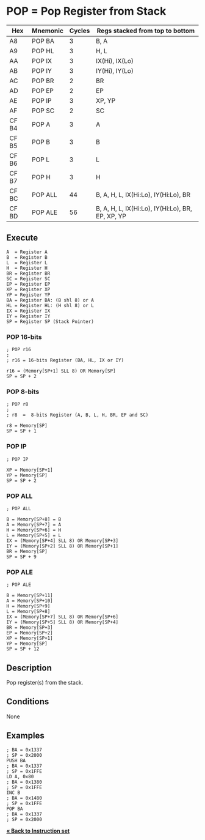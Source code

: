 # POP = Pop Register from Stack

| Hex   | Mnemonic | Cycles | Regs stacked from top to bottom                  |
| ----- | -------- | ------ | --------------------------------------------     |
| A8    | POP BA   | 3      | B, A                                             |
| A9    | POP HL   | 3      | H, L                                             |
| AA    | POP IX   | 3      | IX(Hi), IX(Lo)                                   |
| AB    | POP IY   | 3      | IY(Hi), IY(Lo)                                   |
| AC    | POP BR   | 2      | BR                                               |
| AD    | POP EP   | 2      | EP                                               |
| AE    | POP IP   | 3      | XP, YP                                           |
| AF    | POP SC   | 2      | SC                                               |
| CF B4 | POP A    | 3      | A                                                |
| CF B5 | POP B    | 3      | B                                                |
| CF B6 | POP L    | 3      | L                                                |
| CF B7 | POP H    | 3      | H                                                |
| CF BC | POP ALL  | 44     | B, A, H, L, IX(Hi:Lo), IY(Hi:Lo), BR             |
| CF BD | POP ALE  | 56     | B, A, H, L, IX(Hi:Lo), IY(Hi:Lo), BR, EP, XP, YP |

## Execute

```
A  = Register A
B  = Register B
L  = Register L
H  = Register H
BR = Register BR
SC = Register SC
EP = Register EP
XP = Register XP
YP = Register YP
BA = Register BA: (B shl 8) or A
HL = Register HL: (H shl 8) or L
IX = Register IX
IY = Register IY
SP = Register SP (Stack Pointer)
```

### POP 16-bits

```
; POP r16
;
; r16 = 16-bits Register (BA, HL, IX or IY)

r16 = (Memory[SP+1] SLL 8) OR Memory[SP]
SP = SP + 2
```

### POP 8-bits

```
; POP r8
;
; r8  =  8-bits Register (A, B, L, H, BR, EP and SC)

r8 = Memory[SP]
SP = SP + 1
```

### POP IP

```
; POP IP

XP = Memory[SP+1]
YP = Memory[SP]
SP = SP + 2
```

### POP ALL

```
; POP ALL

B = Memory[SP+8] = B
A = Memory[SP+7] = A
H = Memory[SP+6] = H
L = Memory[SP+5] = L
IX = (Memory[SP+4] SLL 8) OR Memory[SP+3]
IY = (Memory[SP+2] SLL 8) OR Memory[SP+1]
BR = Memory[SP]
SP = SP + 9
```

### POP ALE

```
; POP ALE

B = Memory[SP+11]
A = Memory[SP+10]
H = Memory[SP+9]
L = Memory[SP+8]
IX = (Memory[SP+7] SLL 8) OR Memory[SP+6]
IY = (Memory[SP+5] SLL 8) OR Memory[SP+4]
BR = Memory[SP+3]
EP = Memory[SP+2]
XP = Memory[SP+1]
YP = Memory[SP]
SP = SP + 12
```

## Description

Pop register(s) from the stack.

## Conditions

None

## Examples

```
; BA = 0x1337
; SP = 0x2000
PUSH BA
; BA = 0x1337
; SP = 0x1FFE
LD A, 0x80
; BA = 0x1380
; SP = 0x1FFE
INC B
; BA = 0x1480
; SP = 0x1FFE
POP BA
; BA = 0x1337
; SP = 0x2000
```

[**« Back to Instruction set**](../S1C88_InstructionSet.md)
